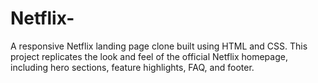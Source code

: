 # Netflix-
A responsive Netflix landing page clone built using HTML and CSS. This project replicates the look and feel of the official Netflix homepage, including hero sections, feature highlights, FAQ, and footer.
